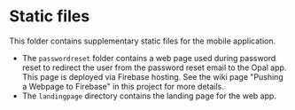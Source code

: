 <!--
SPDX-FileCopyrightText: Copyright (C) 2024 Opal Health Informatics Group at the Research Institute of the McGill University Health Centre <john.kildea@mcgill.ca>

SPDX-License-Identifier: Apache-2.0
-->

# Static files

This folder contains supplementary static files for the mobile application.

* The `passwordreset` folder contains a web page used during password reset to redirect the user from the password reset email to the Opal app.
This page is deployed via Firebase hosting.
See the wiki page "Pushing a Webpage to Firebase" in this project for more details.
* The `landingpage` directory contains the landing page for the web app.
